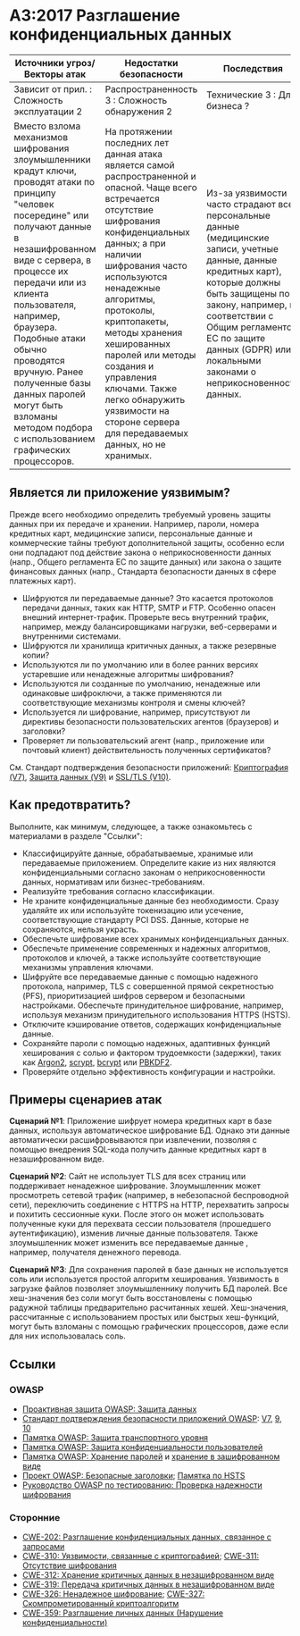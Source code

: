 # A3:2017 Разглашение конфиденциальных данных

| Источники угроз/Векторы атак | Недостатки безопасности | Последствия |
| -- | -- | -- |
| Зависит от прил. : Сложность эксплуатации 2 | Распространенность 3 : Сложность обнаружения 2 | Технические 3 : Для бизнеса ? |
| Вместо взлома механизмов шифрования злоумышленники крадут ключи, проводят атаки по принципу "человек посередине" или получают данные в незашифрованном виде с сервера, в процессе их передачи или из клиента пользователя, например, браузера. Подобные атаки обычно проводятся вручную. Ранее полученные базы данных паролей могут быть взломаны методом подбора с использованием графических процессоров. | На протяжении последних лет данная атака является самой распространенной и опасной. Чаще всего встречается отсутствие шифрования конфиденциальных данных; а при наличии шифрования часто используются ненадежные алгоритмы, протоколы, криптопакеты, методы хранения хешированных паролей или методы создания и управления ключами. Также легко обнаружить уязвимости на стороне сервера для передаваемых данных, но не хранимых. | Из-за уязвимости часто страдают все персональные данные (медицинские записи, учетные данные, данные кредитных карт), которые должны быть защищены по закону, например, в соответствии с Общим регламентом ЕС по защите данных (GDPR) или локальными законами о неприкосновенности данных. |

## Является ли приложение уязвимым?

Прежде всего необходимо определить требуемый уровень защиты данных при их передаче и хранении. Например, пароли, номера кредитных карт, медицинские записи, персональные данные и коммерческие тайны требуют дополнительной защиты, особенно если они подпадают под действие закона о неприкосновенности данных (напр., Общего регламента ЕС по защите данных) или закона о защите финансовых данных (напр., Стандарта безопасности данных в сфере платежных карт).

* Шифруются ли передаваемые данные? Это касается протоколов передачи данных, таких как HTTP, SMTP и FTP. Особенно опасен внешний интернет-трафик. Проверьте весь внутренний трафик, например, между балансировщиками нагрузки, веб-серверами и внутренними системами.
* Шифруются ли хранилища критичных данных, а также резервные копии?
* Используются ли по умолчанию или в более ранних версиях устаревшие или ненадежные алгоритмы шифрования? 
* Используются ли созданные по умолчанию, ненадежные или одинаковые шифроключи, а также применяются ли соответствующие механизмы контроля и смены ключей?
* Используется ли шифрование, например, присутствуют ли директивы безопасности пользовательских агентов (браузеров) и заголовки?
* Проверяет ли пользовательский агент (напр., приложение или почтовый клиент) действительность полученных сертификатов?

См. Стандарт подтверждения безопасности приложений: [Криптография (V7)](https://www.owasp.org/index.php/ASVS_V7_Cryptography), [Защита данных (V9)](https://www.owasp.org/index.php/ASVS_V9_Data_Protection) и [SSL/TLS (V10)](https://www.owasp.org/index.php/ASVS_V10_Communications).

## Как предотвратить?

Выполните, как минимум, следующее, а также ознакомьтесь с материалами в разделе "Ссылки":

* Классифицируйте данные, обрабатываемые, хранимые или передаваемые приложением. Определите какие из них являются конфиденциальными согласно законам о неприкосновенности данных, нормативам или бизнес-требованиям.
* Реализуйте требования согласно классификации.
* Не храните конфиденциальные данные без необходимости. Сразу удаляйте их или используйте токенизацию или усечение, соответствующие стандарту PCI DSS. Данные, которые не сохраняются, нельзя украсть.
* Обеспечьте шифрование всех хранимых конфиденциальных данных.
* Обеспечьте применение современных и надежных алгоритмов, протоколов и ключей, а также используйте соответствующие механизмы управления ключами.
* Шифруйте все передаваемые данные с помощью надежного протокола, например, TLS с совершенной прямой секретностью (PFS), приоритизацией шифров сервером и безопасными настройками. Обеспечьте принудительное шифрование, например, используя механизм принудительного использования HTTPS (HSTS).
* Отключите кэширование ответов, содержащих конфиденциальные данные.
* Сохраняйте пароли с помощью надежных, адаптивных функций хеширования с солью и фактором трудоемкости (задержки), таких как [Argon2](https://www.cryptolux.org/index.php/Argon2), [scrypt](https://wikipedia.org/wiki/Scrypt), [bcrypt](https://wikipedia.org/wiki/Bcrypt) или [PBKDF2](https://wikipedia.org/wiki/PBKDF2).
* Проверяйте отдельно эффективность конфигурации и настройки.

## Примеры сценариев атак

**Сценарий №1**: Приложение шифрует номера кредитных карт в базе данных, используя автоматическое шифрование БД. Однако эти данные автоматически расшифровываются при извлечении, позволяя с помощью внедрения SQL-кода получить данные кредитных карт в незашифрованном виде.

**Сценарий №2**: Сайт не использует TLS для всех страниц или поддерживает ненадежное шифрование. Злоумышленник может просмотреть сетевой трафик (например, в небезопасной беспроводной сети), переключить соединение с HTTPS на HTTP, перехватить запросы и похитить сессионные куки. После этого он может использовать полученные куки для перехвата сессии пользователя (прошедшего аутентификацию), изменив личные данные пользователя. Также злоумышленник может изменить все передаваемые данные , например, получателя денежного перевода.

**Сценарий №3**: Для сохранения паролей в базе данных не используется соль или используется простой алгоритм хеширования. Уязвимость в загрузке файлов позволяет злоумышленнику получить БД паролей. Все хеш-значения без соли могут быть восстановлены с помощью радужной таблицы предварительно расчитанных хешей. Хеш-значения, рассчитанные с использованием простых или быстрых хеш-функций, могут быть взломаны с помощью графических процессоров, даже если для них использовалась соль. 

## Ссылки

### OWASP

* [Проактивная защита OWASP: Защита данных](https://www.owasp.org/index.php/OWASP_Proactive_Controls#7:_Protect_Data)
* [Стандарт подтверждения безопасности приложений OWASP]((https://www.owasp.org/index.php/Category:OWASP_Application_Security_Verification_Standard_Project)): [V7](https://www.owasp.org/index.php/ASVS_V7_Cryptography), [9](https://www.owasp.org/index.php/ASVS_V9_Data_Protection), [10](https://www.owasp.org/index.php/ASVS_V10_Communications)
* [Памятка OWASP: Защита транспортного уровня](https://www.owasp.org/index.php/Transport_Layer_Protection_Cheat_Sheet)
* [Памятка OWASP: Защита конфиденциальности пользователей](https://www.owasp.org/index.php/User_Privacy_Protection_Cheat_Sheet)
* [Памятка OWASP: Хранение паролей](https://www.owasp.org/index.php/Password_Storage_Cheat_Sheet) и [хранение в зашифрованном виде](https://www.owasp.org/index.php/Cryptographic_Storage_Cheat_Sheet)
* [Проект OWASP: Безопасные заголовки](https://www.owasp.org/index.php/OWASP_Secure_Headers_Project); [Памятка по HSTS](https://www.owasp.org/index.php/HTTP_Strict_Transport_Security_Cheat_Sheet)
* [Руководство OWASP по тестированию: Проверка надежности шифрования](https://www.owasp.org/index.php/Testing_for_weak_Cryptography)

### Сторонние

* [CWE-202: Разглашение конфиденциальных данных, связанное с запросами](https://cwe.mitre.org/data/definitions/202.html)
* [CWE-310: Уязвимости, связанные с криптографией](https://cwe.mitre.org/data/definitions/310.html); [CWE-311: Отсутствие шифрования](https://cwe.mitre.org/data/definitions/311.html)
* [CWE-312: Хранение критичных данных в незашифрованном виде](https://cwe.mitre.org/data/definitions/312.html)
* [CWE-319: Передача критичных данных в незашифрованном виде](https://cwe.mitre.org/data/definitions/319.html)
* [CWE-326: Ненадежное шифрование](https://cwe.mitre.org/data/definitions/326.html); [CWE-327: Скомпрометированный криптоалгоритм](https://cwe.mitre.org/data/definitions/327.html)
* [CWE-359: Разглашение личных данных (Нарушение конфиденциальности)](https://cwe.mitre.org/data/definitions/359.html)
